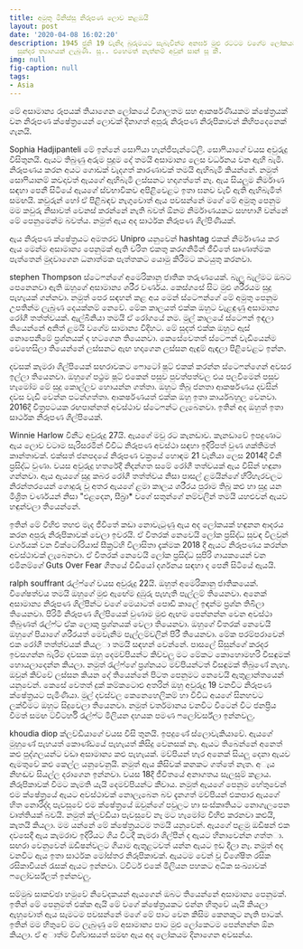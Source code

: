 ```yaml
---
title: අමුතු මිනිස්සු නිරූපණ ලොව කළඹයි
layout: post
date: '2020-04-08 16:02:20'
description: 1945 ජුනි 19 වැනිදා බුරුමයට සැබැවින්ම අනර්ඝ මුළු රටටම වගේම ලෝකයටම වටිනා
  සුන්දර ත්‍යාගයක් ලැබුණි. සූ.. එහෙමත් නැත්නම් අවුන් සාන් සූ කී.
img: null
fig-caption: null
tags:
- Asia
---
```


මේ අසාමාන්‍ය රූපයක් තියාගෙන ලෝකයේ විශාලතම සහ ආකර්ෂණීයකම ක්ෂේත්‍රයක් වන නිරූපණ ක්ෂේත්‍රයෙන් ලොවක් දිනාගත් අපූරු නිරූපණ නිරූපිකාවන් කිහිපදෙනෙක් ගැනයි.

Sophia Hadjipanteli
මේ ඉන්නේ සොෆියා හැන්ජිපැන්ටේලි. සොෆියාගේ වයස අවුරුදු විසිතුනයි. ඇයට තිබුණු අරුම පුදුම දේ තමයි අසාමාන්‍ය ලෙස වර්ධනය වන ඇහි බැමි. නිරූපණය කරන අයට ගොඩක් වැදගත් කාරණාවක් තමයි ඇහිබැමි කියන්නේ. නමුත් සොෆියානම් කවදාවත් ඇයගේ ඇහිබැමි ලස්සනට හදාගත්තේ නෑ. ඇය සියලුම නිර්මාණ සඳහා පෙනී සිටියේ ඇයගේ ස්වභාවිකව අපිළිවෙළට ඉතා ඝනව වැවී ඇති ඇහිබැමිත් සමඟයි. කවුරුන් හෝ ඒ පිළිබඳව නැගුවොත් ඇය පවසන්නේ මගේ මේ අමුතු පෙනුම මම කවුරු නිසාවත් වෙනස් කරන්නේ නැති බවත් ඕනම නිර්මාණයකට සහභාගී වන්නේ මේ පෙනුමෙන්ම බවත්ය. නමුත් ඇය අද සාර්ථක නිරූපණ ශිල්පිණියක්.

ඇය නිරූපණ ක්ෂේත්‍රයට අමතරව Unipro යනුවෙන් hashtag එකක් නිර්මාණය කර ඇය මෙන්ම අසාමාන්‍ය පෙනුමක් ඇති චරිත එකතු කරගනිමින් ජීවිතේ සෘණාත්මක පැත්තෙන් මුදවාගෙන ධනාත්මක පැත්තකට යොමු කිරීමට කටයුතු කරනවා.

stephen Thompson
ස්ටෙෆන්ගේ අමෙරිකානු ජාතික තරුණයෙක්. බැලූ බැල්මට ඔබට පෙනෙනවා ඇති ඔහුගේ අසාමාන්‍ය ශරීර වර්ණය. කෙස්ගසේ සිට මුළු ශරීරයම සුදු පැහැයක් ගන්නවා. නමුත් පෙර සඳහන් කළ අය මෙන් ස්ටෙෆන්ගේ මේ අමුතු පෙනුම උපතින්ම ලැබුණ දෙයක්නම් නෙවේ. මේක කාලයත් එක්ක ඔහුට වැළඳුණු අසාමාන්‍ය රෝගී තත්ත්වයක්. ඇල්බීනියා තමයි ඒ රෝගයේ නම. මුල් කාලයේ ස්ටෙෆන් ඉඳලා තියෙන්නේ අනිත් ළමයි වගේම සාමාන්‍ය විදිහට. මේ සුදත් එක්ක ඔහුට ඇස් නොපෙනීමේ ප්‍රශ්නයක් ද හටගෙන තියෙනවා. කෙසේවෙතත් ස්ටෙෆන් වැඩියෙන්ම වෙහෙසිලා තියෙන්නේ ලස්සනට ඇඟ හදාගෙන ලස්සන ඇඳුම් ඇඳලා පිළිවෙළට ඉන්න.

දවසක් කැමරා ශිල්පියෙක් සඟරාවකට ෆොටෝ ෂූට් එකක් කරන්න ස්ටෙෆන්ගෙන් අවසර ඉල්ලා තියෙනවා. ඔහුගේ පථ්‍රම ෂූට් එකෙන් පසුව පුවත්පත්වල එය පලවීමෙන් පසුව හැමෝම මේ සුදු කොල්ලව හොයන්න ගත්තා. ඔහුට තිබූ ජනතා ආකර්ෂණය දවසින් දවස වැඩි වෙන්න පටන්ගත්තා. ආකර්ෂණයත් එක්ක ඔහු ඉතා කාර්යබහුල වෙනවා. 2016දී  චිත්‍රපටයක රඟපාන්නත් අවස්ථාව ස්ටෙෆන්ට ලැබෙනවා. ඉතින් අද ඔහුත් ඉතා සාර්ථක නිරූපණ ශිල්පියෙක්.

Winnie Harlow
විනීට අවුරුදු 27යි. ඇයගේ මවු රට කැනඩාව. කැනඩාවේ ඉපදුණාට ඇය ලොව වටාම සැරිසරමින් විවිධ නිරූපණ අවස්ථා සඳහා ඉදිරිපත් වුණ ශක්තිමත් කාන්තාවක්. එක්සත් ජනපදයේ නිරූපණ චක්‍රයේ හොඳම 21 වැනියා ලෙස 2014දී විනී ප්‍රසිද්ධ වුණා. වයස අවුරුදු හතරේදී නිදන්ගත සමේ රෝගී තත්වයක් ඇය විසින් හඳුනා ගන්නවා. ඇය ඇයගේ සුදු කබර රෝගී තත්ත්වය නිසා පාසල් ළමයින්ගේ හිරිහැරවලට නිරන්තරයෙන් ගොදුරු වූ අතර ඇයගේ ළමා කාලය ශරීරය පුරාම තිබූ කළු හා සුදු යන මිශ්‍රිත වර්ණයන් නිසා "එළදෙන, සීබ්‍රා* වගේ සතුන්ගේ නම්වලින් තමයි යහළුවන් ඇයව හඳුන්වලා තියෙන්නේ.

ඉතින් මේ විහිළු තහළු මැද ජීවිතේ කඩා නොවැටුණු ඇය අද ලෝකයක් හඳුනන ආදරය කරන අපූරු නිරූපිකාවක් වෙලා ඉවරයි. ඒ විතරක් නෙවෙයි ලෝක ප්‍රසිද්ධ සුවඳ විලවුන් වර්ගයක් වන වික්ටෝරියාස් සීක්‍රට්හි විලාසිතා දැක්මක 2018 දී ඇයට නිරූපණය කරන්න අවස්ථාවක් ලැබෙනවා. ඒ විතරක් නෙවෙයි ලෝක ප්‍රසිද්ධ සුපිරි ගායකයෙන් වන එමිනම්ගේ Guts Over Fear ගීතයේ වීඩියෝ දර්ශනය සඳහා ද පෙනී සිටියේ ඇයයි.

ralph souffrant
රැල්ෆ්ගේ වයස අවුරුදු 22යි. ඔහුත් අමෙරිකානු ජාතිකයෙක්. විශේෂත්වය තමයි ඔහුගේ මුළු ඇඟේම දුඹුරු පැහැති පැල්ලම් තියෙනවා. අනෙක් අසාමාන්‍ය නිරූපණ ශිල්පීන්ට වගේ මෙයාටත් පොඩි කාලේ ඉඳන්ම ප්‍රශ්න තිබිලා තියෙනවා. පිරිමි නිරූපණ ශිල්පියෙක් වුණාම මුළු ඇඟම පෙන්නන්න වෙන අවස්ථා තිබුණත් රැල්ෆ්ට ඒක ලොකු ප්‍රශ්නයක් වෙලා තියෙනවා. ඔහුගේ විතරක් නෙවෙයි ඔහුගේ පියාගේ ශරීරයත් මෙවැනිම පැල්ලම්වලින් පිරී තියෙනවා. මේක පරම්පරාවෙන් එක රෝගී තත්ත්වයක් කියල⁣ා තමයි සඳහන් වෙන්නේ. පාසලේ සිසුන්ගේ කරදර ඉවසගන්න බැරිම දවසක ඔහු දෙමව්පියන්ට කිව්වලු මට මේකට කොහොමහරි විසඳුමක් හොයලාදෙන්න කියලා. නමුත් රැල්ෆ්ගේ ප්‍රශ්නයට මව්පියන්ටත් විසඳුමක් තිබුණේ නැහැ. ඔවුන් කිව්වේ ලස්සන කියන දේ තියෙන්නේ පිටත පෙනුමට නෙවෙයි ඇතුළාන්තයෙන් යනුවෙන්. කෙසේ වෙතත් දුක් කම්කටොළු අතරින් ඔහු අවුරුදු 19 වනවිට නිරූපණ ක්ෂේත්‍රයට පැමිණියා. මුල් දවස්වල කෙනෙහෙලිකම් හා විවිධ අයගේ සිනහවට ලක්වීමට ඔහුට සිදුවෙලා තියෙනවා. නමුත් වර්තමානය වනවිට විටෙන් විට ජනප්‍රිය වීමත් සමඟ ට්විටර්හි රැල්ෆ්ට මිලියන දහයක පමණ ෆලෝවර්ස්ලා ඉන්නවලු.

khoudia diop
ක්ලව්ඩියාගේ වයස විසි තුනයි. ඉපදුණේ ස්ලොවැකියාවේ. ඇයගේ මුහුණේ පැහයත් කොණ්ඩයේ පැහැයත් කිසිදු වෙනසක් නෑ. ඇයට තිබෙන්නේ අනෙත් කළු පුද්ගලයන්ට වඩා අසාමාන්‍ය කළු පැහැයක්. මව්පියන් හැර අනෙක් සියලු දෙනා ඇයව ඇමතුවේ කළු කෙල්ල යනුවෙනුයි. නමුත් ඇය කිසිවක් කනකට ගත්තේ නැත. අැය නිහඬව සියල්ල දරාගෙන ඉන්නවා. වයස 18දී ජීවිතයේ අනාගතය සැලසුම් කළාය. නිරූපිකාවක් වීමට කැමති යැයි දෙමව්පියන්ට කීවාය. නමුත් ඇයගේ පෙනුම හේතුවෙන් එම ක්ෂේත්‍රයේ ඇයට අවස්ථාවක් නොලැබෙන බව දැනගත් මව්පියන් එකපාර ඇයගේ හිත නොරිද්දා පැවසුවේ එම ක්ෂේත්‍රයේ ඔවුන්ගේ පවුලට හා සංස්කෘතියට නොගැලපෙන වෘත්තියක් බවයි. නමුත් ක්ලව්ඩියා පැවසුවේ නෑ මට හැමෝම විහිළු කරනවා කළුයි, කැතයි කියලා. මම යන්නේ මේ ක්ෂේත්‍රයටම තමයි යනුවෙන්. ඇයගේ පළමු ඔඩිෂන් එක දවසෙදී ඇය කැමරාව ඉදිරියට ගිය විටදී කැමරා ශිල්පීන් ද ඇයට හිනාවෙන්න ගත්ත⁣ා. සඟරා වෙනුවෙන් ඔඩිෂන්වලට ගියාම ඇතුළටවත් යන්න ඇයට ඉඩ දීලා නෑ. නමුත් අද වනවිට ඇය ඉතා සාර්ථක මෝස්තර නිරූපිකාවක්. ඇයටම වෙන් වූ විශේෂිත රසික රසිකාවියන් රැසක් ඇයට ඉන්නවා. ට්විටර් එකේ මිලියන පහකට අධික සංඛ්‍යාවක් ෆලෝවර්ස්ලත් ඉන්නවලු.

සම්මුඛ සාකච්ඡා හමුවේ නිවේදකයන් ඇයගෙන් ඔබට තියෙන්නේ අසාමාන්‍ය පෙනුමක්. ඉතින් මේ පෙනුමත් එක්ක ඇයි මේ වගේ ක්ෂේත්‍රයකට එන්න හිතුවේ යැයි කියලා ඇහුවොත් ඇය සැමටම පවසන්නේ මගේ මේ පාට වෙන කිසිම කෙනකුට නැති පාටක්. ඉතින් මම හිතුවේ මට ලැබුණු මේ අසාමාන්‍ය පාට මුළු ලෝකෙටම පෙන්නන්න ඕන කියලා. ඒ අාත්ම විශ්වාසයත් සමඟ ඇය අද ලෝකයම දිනාගෙන අවසන්ය.

